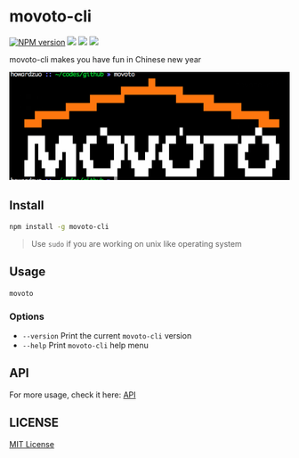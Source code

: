 movoto-cli
==========================

[![NPM version][npm-image]][npm-url]
![][david-url]
![][dt-url]
![][license-url]


movoto-cli makes you have fun in Chinese new year

![](./docs/img/preview.png)

## Install ##

```bash
npm install -g movoto-cli
```
> Use `sudo` if you are working on unix like operating system

## Usage ##

```bash
movoto
```

### Options ###

* `--version` Print the current `movoto-cli` version
* `--help`  Print `movoto-cli` help menu

## API ##

For more usage, check it here: [API](./docs/api.md)

## LICENSE ##

[MIT License](https://raw.githubusercontent.com/leftstick/movoto-cli/master/LICENSE)


[npm-url]: https://npmjs.org/package/movoto-cli
[npm-image]: https://badge.fury.io/js/movoto-cli.png
[david-url]: https://david-dm.org/leftstick/movoto-cli.png
[dt-url]:https://img.shields.io/npm/dt/movoto-cli.svg
[license-url]:https://img.shields.io/npm/l/movoto-cli.svg
